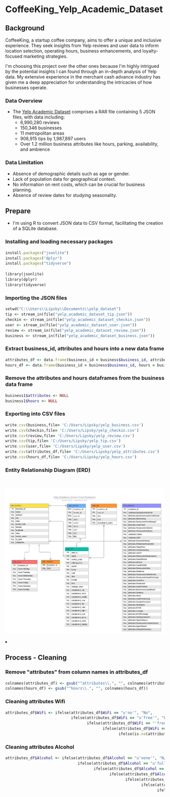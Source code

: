 # **CoffeeKing_Yelp_Academic_Dataset**

## Background
CoffeeKing, a startup coffee company, aims to offer a unique and inclusive experience. They seek insights from Yelp reviews and user data to inform location selection, operating hours, business enhancements, and loyalty-focused marketing strategies.

I'm choosing this project over the other ones because I'm highly intrigued by the potential insights I can found through an in-depth analysis of Yelp data. My extensive experience in the merchant cash advance industry has given me a deep appreciation for understanding the intricacies of how businesses operate.

### **Data Overview**

- The [Yelp Academic Dataset](https://www.yelp.com/dataset/download) comprises a RAR file containing 5 JSON files, with data including:
  - 6,990,280 reviews
  - 150,346 businesses
  - 11 metropolitan areas
  - 908,915 tips by 1,987,897 users
  - Over 1.2 million business attributes like hours, parking, availability, and ambience
 
 ### **Data Limitation**
- Absence of demographic details such as age or gender. 
- Lack of population data for geographical context.
- No information on rent costs, which can be crucial for business planning.
- Absence of review dates for studying seasonality.
   
## **Prepare**
- I'm using R to convert JSON data to CSV format, facilitating the creation of a SQLite database.

### Installing and loading necessary packages
 ```ruby
install.packages("jsonlite")
install.packages("dplyr")
install.packages("tidyverse")

library(jsonlite)
library(dplyr)
library(tidyverse)
```
### Importing the JSON files
 ```ruby
setwd("C:\\Users\\Lipsky\\Documents\\yelp_dataset")
tip <- stream_in(file("yelp_academic_dataset_tip.json"))
checkin <- stream_in(file("yelp_academic_dataset_checkin.json"))
user <- stream_in(file("yelp_academic_dataset_user.json"))
review <- stream_in(file("yelp_academic_dataset_review.json"))
business <- stream_in(file("yelp_academic_dataset_business.json"))

```
### Extract business_id, attributes and hours into a new data frame
```ruby
attributes_df <- data.frame(business_id = business$business_id, attributes = business$attributes)
hours_df <- data.frame(business_id = business$business_id, hours = business$hours)
```
### Remove the attributes and hours dataframes from the business data frame
```ruby
business1$attributes <- NULL
business1$hours <- NULL
```
### Exporting into CSV files
```ruby
write.csv(business,file= 'C:/Users/Lipsky/yelp_business.csv')
write.csv(checkin,file= 'C:/Users/Lipsky/yelp_checkin.csv')
write.csv(review,file= 'C:/Users/Lipsky/yelp_review.csv')
write.csv(tip,file= 'C:/Users/Lipsky/yelp_tip.csv')
write.csv(user,file= 'C:/Users/Lipsky/yelp_user.csv')
write.csv(attributes_df,file= 'C:/Users/Lipsky/yelp_attributes.csv')
write.csv(hours_df,file= 'C:/Users/Lipsky/yelp_hours.csv')
```

### Entity Relationship Diagram (ERD)
<br>
        <p align="left">
          <img src="images/ERD1.jpeg" width="800"/>
        </p>
      </li>
    </ul>
  </li>
  <li>

## Process - Cleaning

### Remove "attributes" from column names in attributes_df
```ruby
colnames(attributes_df) <- gsub("^attributes\\.", "", colnames(attributes_df))
colnames(hours_df) <- gsub("^hours\\.", "", colnames(hours_df))
```
### Cleaning attributes Wifi
```ruby
attributes_df$WiFi <- ifelse(attributes_df$WiFi == "u'no'", "No",
                             ifelse(attributes_df$WiFi == "u'free'", "Free",
                                    ifelse(attributes_df$WiFi == "'free'", "Free",
                                           ifelse(attributes_df$WiFi == "'no'", "No",
                                                  ifelse(is.na(attributes_df$WiFi), "No", "Paid")))))
```
### Cleaning attributes Alcohol
```ruby
attributes_df$Alcohol <- ifelse(attributes_df$Alcohol == "u'none'", "N/A",
                                ifelse(attributes_df$Alcohol == "u'full_bar'", "Full_Bar",
                                       ifelse(attributes_df$Alcohol == "'full_bar'", "Full_Bar",
                                              ifelse(attributes_df$Alcohol == "u'beer_and_wine'", "Beer_and_Wine",
                                                     ifelse(attributes_df$Alcohol == "'beer_and_wine'", "Beer_and_Wine",
                                                            ifelse(attributes_df$Alcohol == "'none'", "N/A",
                                                                   ifelse(attributes_df$Alcohol == "NA", "N/A", attributes_df$Alcohol)))))))
```





